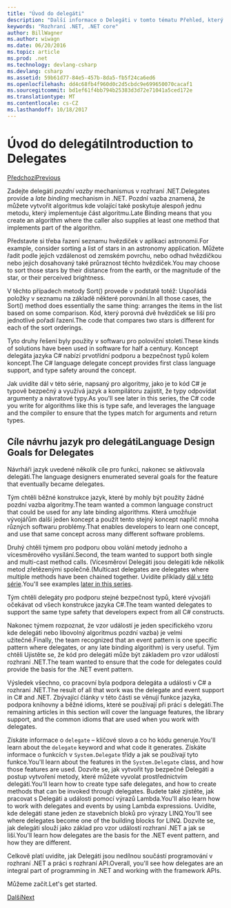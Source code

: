 ```yaml
---
title: "Úvod do delegáti"
description: "Další informace o Delegáti v tomto tématu Přehled, který uvádí základní koncepty a popisuje cíle návrhu jazyk pro delegáti."
keywords: "Rozhraní .NET, .NET core"
author: BillWagner
ms.author: wiwagn
ms.date: 06/20/2016
ms.topic: article
ms.prod: .net
ms.technology: devlang-csharp
ms.devlang: csharp
ms.assetid: 59b61d77-84e5-457b-8da5-fb5f24ca6ed6
ms.openlocfilehash: dd4c68fb4f960d0c2d5cbdc9e699650070cacaf1
ms.sourcegitcommit: bd1ef61f4bb794b25383d3d72e71041a5ced172e
ms.translationtype: MT
ms.contentlocale: cs-CZ
ms.lasthandoff: 10/18/2017
---
```

# <a name="introduction-to-delegates"></a><span data-ttu-id="2bd93-104">Úvod do delegáti</span><span class="sxs-lookup"><span data-stu-id="2bd93-104">Introduction to Delegates</span></span>

[<span data-ttu-id="2bd93-105">Předchozí</span><span class="sxs-lookup"><span data-stu-id="2bd93-105">Previous</span></span>](delegates-events.md)

<span data-ttu-id="2bd93-106">Zadejte delegáti *pozdní vazby* mechanismus v rozhraní .NET.</span><span class="sxs-lookup"><span data-stu-id="2bd93-106">Delegates provide a *late binding* mechanism in .NET.</span></span> <span data-ttu-id="2bd93-107">Pozdní vazba znamená, že můžete vytvořit algoritmus kde volající také poskytuje alespoň jednu metodu, který implementuje část algoritmu.</span><span class="sxs-lookup"><span data-stu-id="2bd93-107">Late Binding means that you create an algorithm where the caller also supplies at least one method that implements part of the algorithm.</span></span>

<span data-ttu-id="2bd93-108">Představte si třeba řazení seznamu hvězdiček v aplikaci astronomii.</span><span class="sxs-lookup"><span data-stu-id="2bd93-108">For example, consider sorting a list of stars in an astronomy application.</span></span>
<span data-ttu-id="2bd93-109">Můžete řadit podle jejich vzdálenost od zemském povrchu, nebo odhad hvězdičkou nebo jejich dosahovaný také průraznost těchto hvězdiček.</span><span class="sxs-lookup"><span data-stu-id="2bd93-109">You may choose to sort those stars by their distance from the earth, or the magnitude of the star, or their perceived brightness.</span></span>

<span data-ttu-id="2bd93-110">V těchto případech metody Sort() provede v podstatě totéž: Uspořádá položky v seznamu na základě některé porovnání.</span><span class="sxs-lookup"><span data-stu-id="2bd93-110">In all those cases, the Sort() method does essentially the same thing: arranges the items in the list based on some comparison.</span></span> <span data-ttu-id="2bd93-111">Kód, který porovná dvě hvězdiček se liší pro jednotlivé pořadí řazení.</span><span class="sxs-lookup"><span data-stu-id="2bd93-111">The code that compares two stars is different for each of the sort orderings.</span></span>

<span data-ttu-id="2bd93-112">Tyto druhy řešení byly použity v softwaru pro poloviční století.</span><span class="sxs-lookup"><span data-stu-id="2bd93-112">These kinds of solutions have been used in software for half a century.</span></span>
<span data-ttu-id="2bd93-113">Koncept delegáta jazyka C# nabízí prvotřídní podporu a bezpečnost typů kolem koncept.</span><span class="sxs-lookup"><span data-stu-id="2bd93-113">The C# language delegate concept provides first class language support, and type safety around the concept.</span></span>

<span data-ttu-id="2bd93-114">Jak uvidíte dál v této série, napsaný pro algoritmy, jako je to kód C# je typově bezpečný a využívá jazyk a kompilátoru zajistit, že typy odpovídat argumenty a návratové typy.</span><span class="sxs-lookup"><span data-stu-id="2bd93-114">As you'll see later in this series, the C# code you write for algorithms like this is type safe, and leverages the language and the compiler to ensure that the types match for arguments and return types.</span></span>

## <a name="language-design-goals-for-delegates"></a><span data-ttu-id="2bd93-115">Cíle návrhu jazyk pro delegáti</span><span class="sxs-lookup"><span data-stu-id="2bd93-115">Language Design Goals for Delegates</span></span>

<span data-ttu-id="2bd93-116">Návrháři jazyk uvedené několik cíle pro funkci, nakonec se aktivovala delegáti.</span><span class="sxs-lookup"><span data-stu-id="2bd93-116">The language designers enumerated several goals for the feature that eventually became delegates.</span></span>

<span data-ttu-id="2bd93-117">Tým chtěli běžné konstrukce jazyk, které by mohly být použity žádné pozdní vazba algoritmy.</span><span class="sxs-lookup"><span data-stu-id="2bd93-117">The team wanted a common language construct that could be used for any late binding algorithms.</span></span> <span data-ttu-id="2bd93-118">Která umožňuje vývojářům další jeden koncept a použít tento stejný koncept napříč mnoha různých softwaru problémy.</span><span class="sxs-lookup"><span data-stu-id="2bd93-118">That enables developers to learn one concept, and use that same concept across many different software problems.</span></span>

<span data-ttu-id="2bd93-119">Druhý chtěli týmem pro podporu obou volání metody jednoho a vícesměrového vysílání.</span><span class="sxs-lookup"><span data-stu-id="2bd93-119">Second, the team wanted to support both single and multi-cast method calls.</span></span> <span data-ttu-id="2bd93-120">(Vícesměroví Delegáti jsou delegáti kde několik metod zřetězenými společně.</span><span class="sxs-lookup"><span data-stu-id="2bd93-120">(Multicast delegates are delegates where multiple methods have been chained together.</span></span> <span data-ttu-id="2bd93-121">Uvidíte příklady [dál v této série](delegate-class.md).</span><span class="sxs-lookup"><span data-stu-id="2bd93-121">You'll see examples [later in this series](delegate-class.md).</span></span> 

<span data-ttu-id="2bd93-122">Tým chtěli delegáty pro podporu stejné bezpečnost typů, které vývojáři očekávat od všech konstrukce jazyka C#.</span><span class="sxs-lookup"><span data-stu-id="2bd93-122">The team wanted delegates to support the same type safety that developers expect from all C# constructs.</span></span> 

<span data-ttu-id="2bd93-123">Nakonec týmem rozpoznat, že vzor událostí je jeden specifického vzoru kde delegáti nebo libovolný algoritmus pozdní vazba) je velmi užitečné.</span><span class="sxs-lookup"><span data-stu-id="2bd93-123">Finally, the team recognized that an event pattern is one specific pattern where delegates, or any late binding algorithm) is very useful.</span></span> <span data-ttu-id="2bd93-124">Tým chtěli Ujistěte se, že kód pro delegáti může být základem pro vzor událostí rozhraní .NET.</span><span class="sxs-lookup"><span data-stu-id="2bd93-124">The team wanted to ensure that the code for delegates could provide the basis for the .NET event pattern.</span></span>

<span data-ttu-id="2bd93-125">Výsledek všechno, co pracovní byla podpora delegáta a události v C# a rozhraní .NET.</span><span class="sxs-lookup"><span data-stu-id="2bd93-125">The result of all that work was the delegate and event support in C# and .NET.</span></span> <span data-ttu-id="2bd93-126">Zbývající články v této části se věnují funkce jazyka, podpora knihovny a běžné idioms, které se používají při práci s delegáti.</span><span class="sxs-lookup"><span data-stu-id="2bd93-126">The remaining articles in this section will cover the language features, the library support, and the common idioms that are used when you work with delegates.</span></span>

<span data-ttu-id="2bd93-127">Získáte informace o `delegate` – klíčové slovo a co ho kódu generuje.</span><span class="sxs-lookup"><span data-stu-id="2bd93-127">You'll learn about the `delegate` keyword and what code it generates.</span></span> <span data-ttu-id="2bd93-128">Získáte informace o funkcích v `System.Delegate` třídy a jak se používají tyto funkce.</span><span class="sxs-lookup"><span data-stu-id="2bd93-128">You'll learn about the features in the `System.Delegate` class, and how those features are used.</span></span> <span data-ttu-id="2bd93-129">Dozvíte se, jak vytvořit typ bezpečné Delegáti a postup vytvoření metody, které můžete vyvolat prostřednictvím delegáti.</span><span class="sxs-lookup"><span data-stu-id="2bd93-129">You'll learn how to create type safe delegates, and how to create methods that can be invoked through delegates.</span></span> <span data-ttu-id="2bd93-130">Budete také zjistěte, jak pracovat s Delegáti a události pomocí výrazů Lambda.</span><span class="sxs-lookup"><span data-stu-id="2bd93-130">You'll also learn how to work with delegates and events by using Lambda expressions.</span></span> <span data-ttu-id="2bd93-131">Uvidíte, kde delegáti stane jeden ze stavebních bloků pro výrazy LINQ.</span><span class="sxs-lookup"><span data-stu-id="2bd93-131">You'll see where delegates become one of the building blocks for LINQ.</span></span> <span data-ttu-id="2bd93-132">Dozvíte se, jak delegáti slouží jako základ pro vzor událostí rozhraní .NET a jak se liší.</span><span class="sxs-lookup"><span data-stu-id="2bd93-132">You'll learn how delegates are the basis for the .NET event pattern, and how they are different.</span></span>

<span data-ttu-id="2bd93-133">Celkově platí uvidíte, jak Delegáti jsou nedílnou součástí programování v rozhraní .NET a práci s rozhraní API.</span><span class="sxs-lookup"><span data-stu-id="2bd93-133">Overall, you'll see how delegates are an integral part of programming in .NET and working with the framework APIs.</span></span>

<span data-ttu-id="2bd93-134">Můžeme začít.</span><span class="sxs-lookup"><span data-stu-id="2bd93-134">Let's get started.</span></span>

[<span data-ttu-id="2bd93-135">Další</span><span class="sxs-lookup"><span data-stu-id="2bd93-135">Next</span></span>](delegate-class.md)

